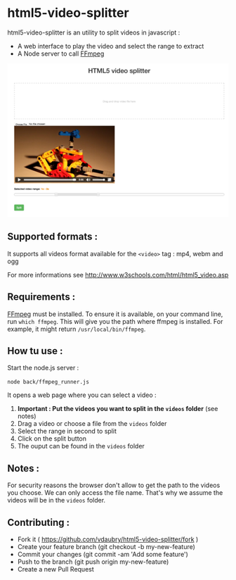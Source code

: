 # html5-video-splitter

html5-video-splitter is an utility to split videos in javascript :
- A web interface to play the video and select the range to extract
- A Node server to call [FFmpeg](https://www.ffmpeg.org/)

![image](screenshot.jpg)

## Supported formats :

It supports all videos format available for the ``` <video> ``` tag : mp4, webm and ogg

For more informations see http://www.w3schools.com/html/html5_video.asp

## Requirements :

[FFmpeg](https://www.ffmpeg.org/) must be installed. To ensure it is available, on your command line, run `which ffmpeg`.
This will give you the path where ffmpeg is installed. For example, it might return `/usr/local/bin/ffmpeg`.

## How tu use :

Start the node.js server :

``` node back/ffmpeg_runner.js ```

It opens a web page where you can select a video :

1. __Important : Put the videos you want to split in the ``` videos ``` folder__ (see notes)
2. Drag a video or choose a file from the ``` videos ``` folder
2. Select the range in second to split
3. Click on the split button
4. The ouput can be found in the ``` videos ``` folder

## Notes :

For security reasons the browser don't allow to get the path to the videos you choose. We can only access the file name. That's why we assume the videos will be in the ``` videos ``` folder.

## Contributing :

* Fork it ( https://github.com/vdaubry/html5-video-splitter/fork )
* Create your feature branch (git checkout -b my-new-feature)
* Commit your changes (git commit -am 'Add some feature')
* Push to the branch (git push origin my-new-feature)
* Create a new Pull Request
